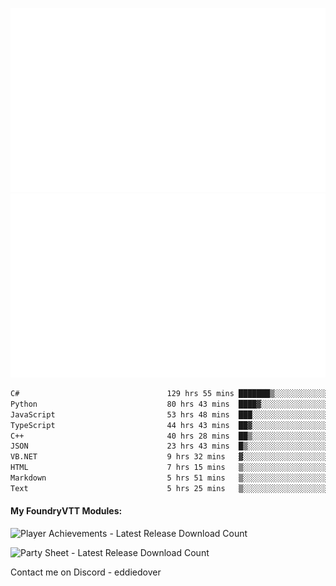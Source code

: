 
![](https://raw.githubusercontent.com/eddiedover/ghstats/master/generated/overview.svg)
![](https://raw.githubusercontent.com/eddiedover/ghstats/master/generated/languages.svg)

<!--START_SECTION:waka-->

```txt
C#                                 129 hrs 55 mins ███████▒░░░░░░░░░░░░░░░░░   29.59 %
Python                             80 hrs 43 mins  ████▓░░░░░░░░░░░░░░░░░░░░   18.39 %
JavaScript                         53 hrs 48 mins  ███░░░░░░░░░░░░░░░░░░░░░░   12.26 %
TypeScript                         44 hrs 43 mins  ██▓░░░░░░░░░░░░░░░░░░░░░░   10.19 %
C++                                40 hrs 28 mins  ██▒░░░░░░░░░░░░░░░░░░░░░░   09.22 %
JSON                               23 hrs 43 mins  █▒░░░░░░░░░░░░░░░░░░░░░░░   05.41 %
VB.NET                             9 hrs 32 mins   ▓░░░░░░░░░░░░░░░░░░░░░░░░   02.17 %
HTML                               7 hrs 15 mins   ▒░░░░░░░░░░░░░░░░░░░░░░░░   01.65 %
Markdown                           5 hrs 51 mins   ▒░░░░░░░░░░░░░░░░░░░░░░░░   01.33 %
Text                               5 hrs 25 mins   ▒░░░░░░░░░░░░░░░░░░░░░░░░   01.23 %
```

<!--END_SECTION:waka-->

#### My FoundryVTT Modules:

  ![Player Achievements - Latest Release Download Count](https://img.shields.io/badge/dynamic/json?label=Player%20Achievements%20-%20Downloads@latest&query=assets%5B1%5D.download_count&url=https%3A%2F%2Fapi.github.com%2Frepos%2FEddieDover%2Ffvtt-player-achievements%2Freleases%2Flatest)

  ![Party Sheet - Latest Release Download Count](https://img.shields.io/badge/dynamic/json?label=Party%20Sheet%20-%20Downloads@latest&query=assets%5B1%5D.download_count&url=https%3A%2F%2Fapi.github.com%2Frepos%2FEddieDover%2Ffvtt-party-sheet%2Freleases%2Flatest)

<a rel="me" href="https://techhub.social/@EddieDover"></a>

Contact me on Discord - eddiedover
